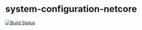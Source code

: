# system-configuration-netcore


[![Build Status](https://travis-ci.org/gboucher90/system-configuration-netcore.svg?branch=master)](https://travis-ci.org/gboucher90/system-configuration-netcore)
